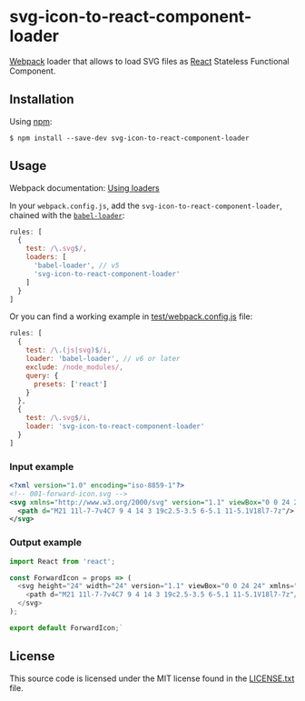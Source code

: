 # svg-icon-to-react-component-loader

[Webpack](https://webpack.js.org/) loader that allows to load SVG files as [React](http://facebook.github.io/react/)
Stateless Functional Component.

## Installation

Using [npm](https://www.npmjs.com/):

```shell
$ npm install --save-dev svg-icon-to-react-component-loader
```

## Usage

Webpack documentation: [Using loaders](https://webpack.js.org/concepts/loaders/)

In your `webpack.config.js`, add the `svg-icon-to-react-component-loader`, chained with the [`babel-loader`](https://babeljs.io/docs/setup/#webpack2):

```js
rules: [
  {
    test: /\.svg$/,
    loaders: [
      'babel-loader', // v5
      'svg-icon-to-react-component-loader'
    ]
  }
]
```

Or you can find a working example in [test/webpack.config.js](https://github.com/frenzzy/svg-icon-to-react-component-loader/blob/master/test/webpack.config.js) file:

```js
rules: [
  {
    test: /\.(js|svg)$/i,
    loader: 'babel-loader', // v6 or later
    exclude: /node_modules/,
    query: {
      presets: ['react']
    }
  },
  {
    test: /\.svg$/i,
    loader: 'svg-icon-to-react-component-loader'
  }
]
```

### Input example

```svg
<?xml version="1.0" encoding="iso-8859-1"?>
<!-- 001-forward-icon.svg -->
<svg xmlns="http://www.w3.org/2000/svg" version="1.1" viewBox="0 0 24 24" width="24" height="24">
  <path d="M21 11l-7-7v4C7 9 4 14 3 19c2.5-3.5 6-5.1 11-5.1V18l7-7z"/>
</svg>
```

### Output example

```js
import React from 'react';

const ForwardIcon = props => (
  <svg height="24" width="24" version="1.1" viewBox="0 0 24 24" xmlns="http://www.w3.org/2000/svg" {...props}>
    <path d="M21 11l-7-7v4C7 9 4 14 3 19c2.5-3.5 6-5.1 11-5.1V18l7-7z"/>
  </svg>
);

export default ForwardIcon;`
```

## License

This source code is licensed under the MIT license found in the [LICENSE.txt](https://github.com/lepetitforgeron/svg-icon-to-react-component-loader/blob/master/LICENSE.txt) file.
